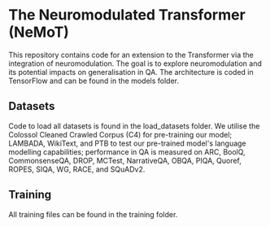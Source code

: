 # The Neuromodulated Transformer (NeMoT)

This repository contains code for an extension to the Transformer via the integration of neuromodulation. The goal is to explore neuromodulation and its potential impacts on generalisation in QA. The architecture is coded in TensorFlow and can be found in the models folder.

## Datasets

Code to load all datasets is found in the load_datasets folder. We utilise the Colossol Cleaned Crawled Corpus (C4) for pre-training our model; LAMBADA, WikiText, and PTB to test our pre-trained model's language modelling capabilities; performance in QA is measured on ARC, BoolQ, CommonsenseQA, DROP, MCTest, NarrativeQA, OBQA, PIQA, Quoref, ROPES, SIQA, WG, RACE, and SQuADv2.

## Training

All training files can be found in the training folder. 


